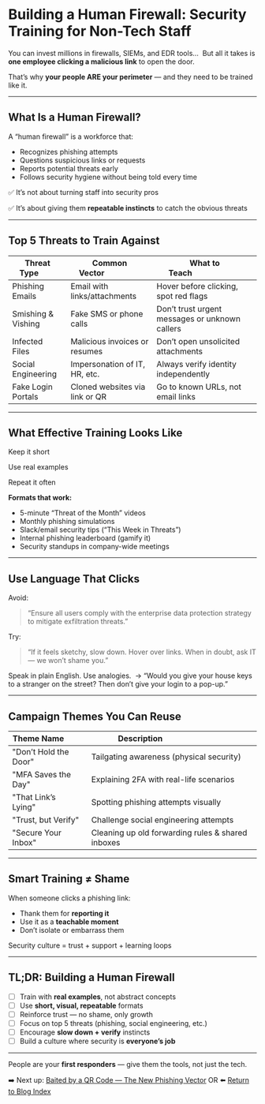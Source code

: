 # Building a Human Firewall: Security Training for Non-Tech Staff

You can invest millions in firewalls, SIEMs, and EDR tools… 
But all it takes is **one employee clicking a malicious link** to open the door.

That’s why **your people ARE your perimeter** — and they need to be trained like it.

---

## What Is a Human Firewall?

A “human firewall” is a workforce that:
- Recognizes phishing attempts
- Questions suspicious links or requests
- Reports potential threats early
- Follows security hygiene without being told every time

✅ It’s not about turning staff into security pros 

✅ It’s about giving them **repeatable instincts** to catch the obvious threats

---

## Top 5 Threats to Train Against

| Threat Type         | Common Vector                  | What to Teach                        |
|---------------------|--------------------------------|--------------------------------------|
| Phishing Emails  | Email with links/attachments  | Hover before clicking, spot red flags |
| Smishing & Vishing | Fake SMS or phone calls        | Don’t trust urgent messages or unknown callers |
| Infected Files    | Malicious invoices or resumes | Don’t open unsolicited attachments   |
| Social Engineering | Impersonation of IT, HR, etc. | Always verify identity independently |
| Fake Login Portals | Cloned websites via link or QR | Go to known URLs, not email links    |

---

## What Effective Training Looks Like

Keep it short 

Use real examples 

Repeat it often

**Formats that work:**
- 5-minute “Threat of the Month” videos 
- Monthly phishing simulations 
- Slack/email security tips (“This Week in Threats”) 
- Internal phishing leaderboard (gamify it) 
- Security standups in company-wide meetings

---

## Use Language That Clicks

Avoid: 
> “Ensure all users comply with the enterprise data protection strategy to mitigate exfiltration threats.”

Try: 
> “If it feels sketchy, slow down. Hover over links. When in doubt, ask IT — we won’t shame you.”

Speak in plain English. Use analogies. 
→ “Would you give your house keys to a stranger on the street? Then don’t give your login to a pop-up.”

---

## Campaign Themes You Can Reuse

| Theme Name          | Description                               |
|---------------------|--------------------------------------------|
| "Don’t Hold the Door" | Tailgating awareness (physical security)  |
| "MFA Saves the Day"    | Explaining 2FA with real-life scenarios   |
| "That Link’s Lying"   | Spotting phishing attempts visually       |
| "Trust, but Verify"   | Challenge social engineering attempts     |
| "Secure Your Inbox"   | Cleaning up old forwarding rules & shared inboxes |

---

## Smart Training ≠ Shame

When someone clicks a phishing link:
- Thank them for **reporting it**
- Use it as a **teachable moment**
- Don’t isolate or embarrass them

Security culture = trust + support + learning loops

---

## TL;DR: Building a Human Firewall

- [ ] Train with **real examples**, not abstract concepts 
- [ ] Use **short, visual, repeatable** formats 
- [ ] Reinforce trust — no shame, only growth 
- [ ] Focus on top 5 threats (phishing, social engineering, etc.) 
- [ ] Encourage **slow down + verify** instincts 
- [ ] Build a culture where security is **everyone’s job**

---

People are your **first responders** — give them the tools, not just the tech.

➡️ Next up: [Baited by a QR Code — The New Phishing Vector](./qr_code_phishing.md) OR ⬅️ [Return to Blog Index](../index.md)
